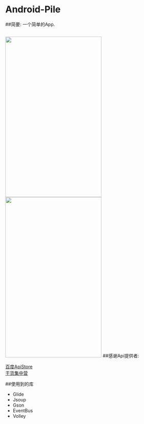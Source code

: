 # Android-Pile
##简要:
  一个简单的App.
##  
 <image  src="https://github.com/fromten/Android-Pile/blob/master/img1.png" width=300 height=500/>
 <image  src="https://github.com/fromten/Android-Pile/blob/master/img2.png" width=300 height=500/>
##感谢Api提供者:

<a href='http://apistore.baidu.com/' target="_blank">百度ApiStore</a>
</br>
<a href='http://gank.io/api' target="_blank">干货集中营</a>

##使用到的库
<ul>
<li>Glide</li>
<li>Jsoup</li>
<li>Gson</li>
<li>EventBus</li>
<li>Volley</li>
</ul>
  
